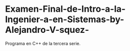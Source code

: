 # Examen-Final-de-Intro-a-la-Ingenier-a-en-Sistemas-by-Alejandro-V-squez-
Programa en C++ de la tercera serie.
